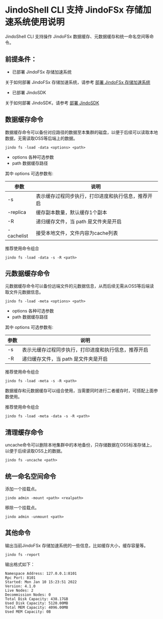 # JindoShell CLI 支持 JindoFSx 存储加速系统使用说明
JindoShell CLI 支持操作 JindoFSx 数据缓存、元数据缓存和统一命名空间等命令。

## 前提条件：
* 已部署 JindoFSx 存储加速系统

关于如何部署 JindoFSx 存储加速系统，请参考 [部署 JindoFSx 存储加速系统](/docs/user/4.x/4.5.0/jindofsx/deploy/deploy_jindofsx.md)

* 已部署 JindoSDK

关于如何部署 JindoSDK，请参考 [部署 JindoSDK](/docs/user/4.x/4.5.0/jindofsx/deploy/deploy_jindosdk.md)

## 数据缓存命令
数据缓存命令可以备份对应路径的数据至本集群的磁盘，以便于后续可以读取本地数据，无需读取OSS等后端上的数据。
```
jindo fs -load -data <options> <path>
```

* options 各种可选参数
* path 数据缓存路径

其中 options 可选参数有:

| 参数 | 说明 |
| --- | --- |
| -s | 表示缓存过程同步执行，打印进度和执行信息，推荐开启 |
| -replica <num> | 缓存副本数量，默认缓存1个副本 |
| -R | 递归缓存文件，当 path 是文件夹是开启 |
| -cachelist <file location> | 接受本地文件，文件内容为cache列表 |

推荐使用命令组合
```
jindo fs -load -data -s -R <path>
```

## 元数据缓存命令
元数据缓存命令可以备份远端文件的元数据信息，从而后续无需从OSS等后端读取文件元数据信息。
```
jindo fs -load -meta <options> <path>
```

* options 各种可选参数
* path 数据缓存路径

其中 options 可选参数有:

| 参数 | 说明 |
| --- | --- |
| -s | 表示元缓存过程同步执行，打印进度和执行信息，推荐开启 |
| -R | 递归缓存文件，当 path 是文件夹是开启 |

推荐使用命令组合
```
jindo fs -load -meta -s -R <path>
```

数据缓存和元数据缓存可以组合使用，当需要同时进行二者缓存时，可搭配上面参数使用。

推荐使用命令组合
```
jindo fs -load -meta -data -s -R <path>
```

## 清理缓存命令
uncache命令可以删除本地集群中的本地备份，只存储数据在OSS标准存储上，以便于后续读取OSS上的数据。
```
jindo fs -uncache <path>
```

## 统一命名空间命令
添加一个挂载点。
```
jindo admin -mount <path> <realpath>
```

移除一个挂载点。
```
jindo admin -unmount <path>
```

## 其他命令
输出当前JindoFSx 存储加速系统的一些信息，比如缓存大小，缓存容量等。
```
jindo fs -report
```

输出格式如下：
```
Namespace Address: 127.0.0.1:8101
Rpc Port: 8101
Started: Mon Jan 10 15:23:51 2022
Version: 4.1.0
Live Nodes: 2
Decommission Nodes: 0
Total Disk Capacity: 438.17GB
Used Disk Capacity: 5120.00MB
Total MEM Capacity: 4096.00MB
Used MEM Capacity: 0B
```
